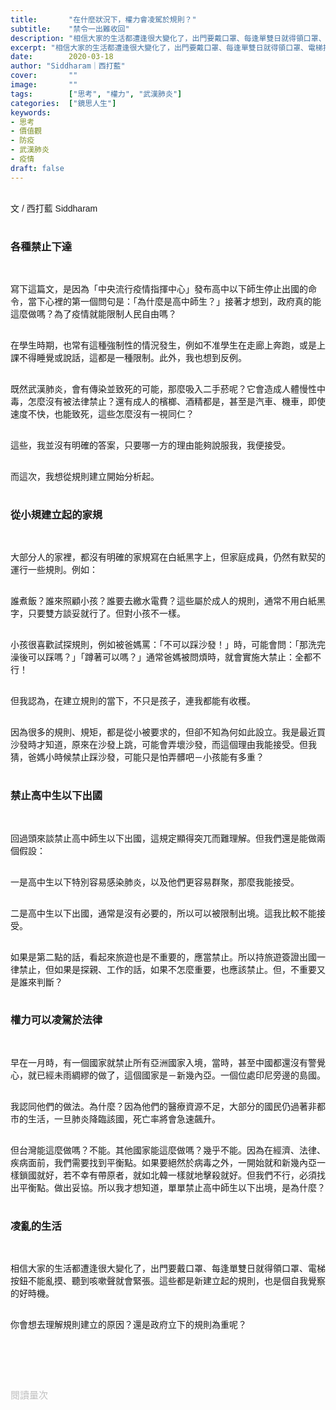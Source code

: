 ```yaml
---
title:       "在什麼狀況下，權力會凌駕於規則？"
subtitle:    "禁令一出難收回"
description: "相信大家的生活都遭逢很大變化了，出門要戴口罩、每逢單雙日就得領口罩、電梯按鈕不能亂摸、聽到咳嗽聲就會緊張。這些都是新建立起的規則，也是個自我覺察的好時機。你會想去理解規則建立的原因？還是政府立下的規則為重呢？"
excerpt: "相信大家的生活都遭逢很大變化了，出門要戴口罩、每逢單雙日就得領口罩、電梯按鈕不能亂摸、聽到咳嗽聲就會緊張。這些都是新建立起的規則，也是個自我覺察的好時機。你會想去理解規則建立的原因？還是政府立下的規則為重呢？"
date:        2020-03-18
author: "Siddharam｜西打藍"
cover:       ""
image:       ""
tags:        ["思考", "權力", "武漢肺炎"]
categories:  ["鏡思人生"]
keywords:
- 思考
- 價值觀
- 防疫
- 武漢肺炎
- 疫情
draft: false
---
```


<article style="font-family: 'Noto Sans TC', '微軟正黑體', sans-serif; font-weight: 300;">

<br>文 / 西打藍 Siddharam<br><br>

<h3 class="article-h1-color">各種禁止下達</h3><br>

寫下這篇文，是因為「中央流行疫情指揮中心」發布高中以下師生停止出國的命令，當下心裡的第一個問句是：「為什麼是高中師生？」接著才想到，政府真的能這麼做嗎？為了疫情就能限制人民自由嗎？<br><br>

在學生時期，也常有這種強制性的情況發生，例如不准學生在走廊上奔跑，或是上課不得睡覺或說話，這都是一種限制。此外，我也想到反例。<br><br>

既然武漢肺炎，會有傳染並致死的可能，那麼吸入二手菸呢？它會造成人體慢性中毒，怎麼沒有被法律禁止？還有成人的檳榔、酒精都是，甚至是汽車、機車，即使速度不快，也能致死，這些怎麼沒有一視同仁？<br><br>

這些，我並沒有明確的答案，只要哪一方的理由能夠說服我，我便接受。<br><br>

而這次，我想從規則建立開始分析起。<br><br>

<h3 class="article-h1-color">從小規建立起的家規</h3><br>

大部分人的家裡，都沒有明確的家規寫在白紙黑字上，但家庭成員，仍然有默契的運行一些規則。例如：<br><br>

誰煮飯？誰來照顧小孩？誰要去繳水電費？這些屬於成人的規則，通常不用白紙黑字，只要雙方談妥就行了。但對小孩不一樣。<br><br>

小孩很喜歡試探規則，例如被爸媽罵：「不可以踩沙發！」時，可能會問：「那洗完澡後可以踩嗎？」「蹲著可以嗎？」通常爸媽被問煩時，就會實施大禁止：全都不行！<br><br>

但我認為，在建立規則的當下，不只是孩子，連我都能有收穫。<br><br>

因為很多的規則、規矩，都是從小被要求的，但卻不知為何如此設立。我是最近買沙發時才知道，原來在沙發上跳，可能會弄壞沙發，而這個理由我能接受。但我猜，爸媽小時候禁止踩沙發，可能只是怕弄髒吧－小孩能有多重？<br><br>


<h3 class="article-h1-color">禁止高中生以下出國</h3><br>

回過頭來談禁止高中師生以下出國，這規定顯得突兀而難理解。但我們還是能做兩個假設：<br><br>

一是高中生以下特別容易感染肺炎，以及他們更容易群聚，那麼我能接受。<br><br>

二是高中生以下出國，通常是沒有必要的，所以可以被限制出境。這我比較不能接受。<br><br>

如果是第二點的話，看起來旅遊也是不重要的，應當禁止。所以持旅遊簽證出國一律禁止，但如果是探親、工作的話，如果不怎麼重要，也應該禁止。但，不重要又是誰來判斷？<br><br>


<h3 class="article-h1-color">權力可以凌駕於法律</h3><br>

早在一月時，有一個國家就禁止所有亞洲國家入境，當時，甚至中國都還沒有警覺心，就已經未雨綢繆的做了，這個國家是－新幾內亞。一個位處印尼旁邊的島國。<br><br>

我認同他們的做法。為什麼？因為他們的醫療資源不足，大部分的國民仍過著非都市的生活，一旦肺炎降臨該國，死亡率將會急速飆升。<br><br>

但台灣能這麼做嗎？不能。其他國家能這麼做嗎？幾乎不能。因為在經濟、法律、疾病面前，我們需要找到平衡點。如果要絕然於病毒之外，一開始就和新幾內亞一樣鎖國就好，若不幸有帶原者，就如北韓一樣就地擊殺就好。但我們不行，必須找出平衡點。做出妥協。所以我才想知道，單單禁止高中師生以下出境，是為什麼？<br><br>


<h3 class="article-h1-color">凌亂的生活</h3><br>

相信大家的生活都遭逢很大變化了，出門要戴口罩、每逢單雙日就得領口罩、電梯按鈕不能亂摸、聽到咳嗽聲就會緊張。這些都是新建立起的規則，也是個自我覺察的好時機。<br><br>

你會想去理解規則建立的原因？還是政府立下的規則為重呢？<br><br>


<br><br><br>

</article>

<div style="color: #bfbfbf; font-size: 15px;" id="busuanzi_container_page_pv">
  閱讀量<span id="busuanzi_value_page_pv"></span>次
</div>

<script src="../../js/post.js"></script>




